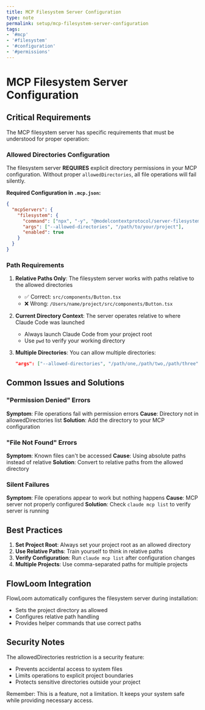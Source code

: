 ```yaml
---
title: MCP Filesystem Server Configuration
type: note
permalink: setup/mcp-filesystem-server-configuration
tags:
- '#mcp'
- '#filesystem'
- '#configuration'
- '#permissions'
---
```


# MCP Filesystem Server Configuration

## Critical Requirements

The MCP filesystem server has specific requirements that must be understood for proper operation:

### Allowed Directories Configuration

The filesystem server **REQUIRES** explicit directory permissions in your MCP configuration. Without proper `allowedDirectories`, all file operations will fail silently.

**Required Configuration in `.mcp.json`:**
```json
{
  "mcpServers": {
    "filesystem": {
      "command": ["npx", "-y", "@modelcontextprotocol/server-filesystem"],
      "args": ["--allowed-directories", "/path/to/your/project"],
      "enabled": true
    }
  }
}
```

### Path Requirements

1. **Relative Paths Only**: The filesystem server works with paths relative to the allowed directories
   - ✅ Correct: `src/components/Button.tsx`
   - ❌ Wrong: `/Users/name/project/src/components/Button.tsx`

2. **Current Directory Context**: The server operates relative to where Claude Code was launched
   - Always launch Claude Code from your project root
   - Use `pwd` to verify your working directory

3. **Multiple Directories**: You can allow multiple directories:
   ```json
   "args": ["--allowed-directories", "/path/one,/path/two,/path/three"]
   ```

## Common Issues and Solutions

### "Permission Denied" Errors
**Symptom**: File operations fail with permission errors
**Cause**: Directory not in allowedDirectories list
**Solution**: Add the directory to your MCP configuration

### "File Not Found" Errors
**Symptom**: Known files can't be accessed
**Cause**: Using absolute paths instead of relative
**Solution**: Convert to relative paths from the allowed directory

### Silent Failures
**Symptom**: File operations appear to work but nothing happens
**Cause**: MCP server not properly configured
**Solution**: Check `claude mcp list` to verify server is running

## Best Practices

1. **Set Project Root**: Always set your project root as an allowed directory
2. **Use Relative Paths**: Train yourself to think in relative paths
3. **Verify Configuration**: Run `claude mcp list` after configuration changes
4. **Multiple Projects**: Use comma-separated paths for multiple projects

## FlowLoom Integration

FlowLoom automatically configures the filesystem server during installation:
- Sets the project directory as allowed
- Configures relative path handling
- Provides helper commands that use correct paths

## Security Notes

The allowedDirectories restriction is a security feature:
- Prevents accidental access to system files
- Limits operations to explicit project boundaries
- Protects sensitive directories outside your project

Remember: This is a feature, not a limitation. It keeps your system safe while providing necessary access.